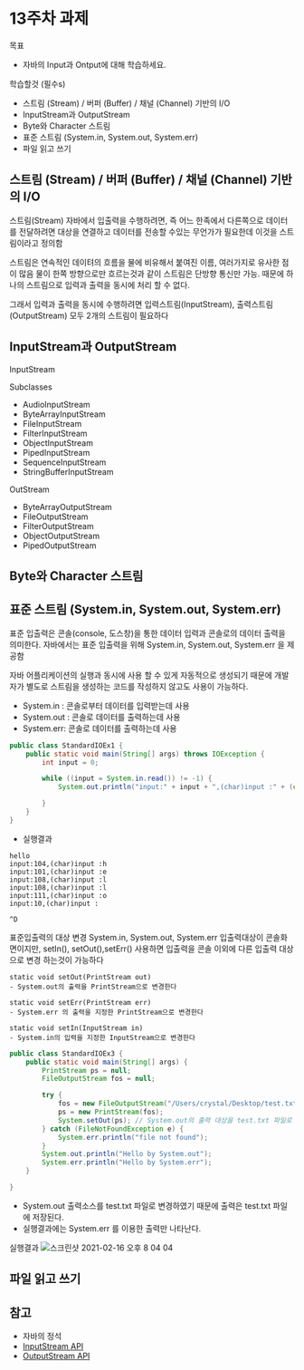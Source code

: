 # 13주차 과제
목표
- 자바의 Input과 Ontput에 대해 학습하세요.

학습할것 (필수s)
- 스트림 (Stream) / 버퍼 (Buffer) / 채널 (Channel) 기반의 I/O
- InputStream과 OutputStream
- Byte와 Character 스트림
- 표준 스트림 (System.in, System.out, System.err)
- 파일 읽고 쓰기

## 스트림 (Stream) / 버퍼 (Buffer) / 채널 (Channel) 기반의 I/O
스트림(Stream) 자바에서 입출력을 수행하려면, 즉 어느 한족에서 다른쪽으로 데이터를 전달하려면 대상을 연결하고 데이터를 전송할 수있는 무언가가 필요한데 이것을 스트림이라고 정의함

스트림은 연속적인 데이텨의 흐름을 물에 비유해서 붙여진 이름, 여러가지로 유사한 점이 많음
물이 한쪽 방향으로만 흐르는것과 같이 스트림은 단방향 통신만 가능. 때문에 하나의 스트림으로 입력과 출력을 동시에 처리 할 수 없다.

그래서 입력과 출력을 동시에 수행하려면 입력스트림(InputStream), 출력스트림(OutputStream) 모두 2개의 스트림이 필요하다

## InputStream과 OutputStream
InputStream

Subclasses
- AudioInputStream
- ByteArrayInputStream
- FileInputStream
- FilterInputStream
- ObjectInputStream
- PipedInputStream
- SequenceInputStream
- StringBufferInputStream

OutStream
- ByteArrayOutputStream
- FileOutputStream
- FilterOutputStream
- ObjectOutputStream
- PipedOutputStream
## Byte와 Character 스트림
## 표준 스트림 (System.in, System.out, System.err)
표준 입출력은 콘솔(console, 도스창)을 통한 데이터 입력과 콘솔로의 데이터 출력을 의미한다.
자바에서는 표준 입출력을 위해 System.in, System.out, System.err 을 제공함

자바 어플리케이션의 실행과 동시에 사용 할 수 있게 자동적으로 생성되기 때문에 개발자가 별도로 스트림을 생성하는 코드를 작성하지 않고도 사용이 가능하다.

- System.in :  콘솔로부터 데이터를 입력받는데 사용
- System.out : 콘솔로 데이터를 출력하는데 사용
- System.err: 콘솔로 데이터를 출력하는데 사용

~~~java
public class StandardIOEx1 {
    public static void main(String[] args) throws IOException {
        int input = 0;

        while ((input = System.in.read()) != -1) {
            System.out.println("input:" + input + ",(char)input :" + (char) input);

        }
    }
}
~~~

- 실행결과
~~~
hello
input:104,(char)input :h
input:101,(char)input :e
input:108,(char)input :l
input:108,(char)input :l
input:111,(char)input :o
input:10,(char)input :

^D
~~~

표준입출력의 대상 변경
System.in, System.out, System.err  입출력대상이 콘솔화면이지만, setIn(), setOut(),setErr() 사용하면 입출력을 콘솔 이외에 다른 입출력 대상으로 변경 하는것이 가능하다

~~~
static void setOut(PrintStream out)
- System.out의 출력을 PrintStream으로 변경한다

static void setErr(PrintStream err)
- System.err 의 출력을 지정한 PrintStream으로 변경한다
  
static void setIn(InputStream in)
- System.in의 입력을 지정한 InputStream으로 변경한다
~~~

~~~java
public class StandardIOEx3 {
    public static void main(String[] args) {
        PrintStream ps = null;
        FileOutputStream fos = null;

        try {
            fos = new FileOutputStream("/Users/crystal/Desktop/test.txt");
            ps = new PrintStream(fos);
            System.setOut(ps); // System.out의 출력 대상을 test.txt 파일로 변경
        } catch (FileNotFoundException e) {
            System.err.println("file not found");
        }
        System.out.println("Hello by System.out");
        System.err.println("Hello by System.err");
    }

}
~~~
- System.out 출력소스를 test.txt 파일로 변경하였기 때문에 출력은 test.txt 파일에 저장된다.
- 실행결과에는 System.err 를 이용한 출력만 나타난다.

실행결과
![스크린샷 2021-02-16 오후 8 04 04](https://user-images.githubusercontent.com/38197944/108054631-42039800-7092-11eb-807a-11a9d0df9459.png)


## 파일 읽고 쓰기

## 참고 
- 자바의 정석
- [InputStream API](https://docs.oracle.com/javase/7/docs/api/java/io/InputStream.html) 
- [OutputStream API](https://docs.oracle.com/javase/7/docs/api/java/io/OutputStream.html)
